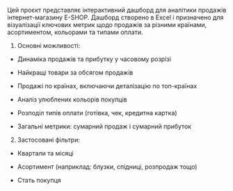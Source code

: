 Цей проєкт представляє інтерактивний дашборд для аналітики продажів інтернет-магазину E-SHOP. Дашборд створено в Excel і призначено для візуалізації ключових метрик щодо продажів за різними країнами, асортиментом, кольорами та типами оплати.

1. Основні можливості:

* Динаміка продажів та прибутку у часовому розрізі  

* Найкращі товари за обсягом продажів

* Продажі по країнах, включаючи деталізацію по топ-країнах

* Аналіз улюблених кольорів покупців

* Розподіл типів оплати (готівка, чек, кредитна картка)

* Загальні метрики: сумарний продаж і сумарний прибуток


2. Застосовані фільтри:

* Квартали та місяці

* Асортимент (наприклад: блузки, спідниці, розпродаж тощо)

* Стать покупця
  
